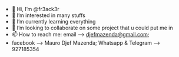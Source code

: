 - 👋 Hi, I’m @fr3ack3r
- 👀 I’m interested in many stuffs
- 🌱 I’m currently learning everything
- 💞️ I’m looking to collaborate on some project that u could put me in
- 📫 How to reach me: email --> djefmazenda@gmail.com;
- facebook --> Mauro Djef Mazenda; Whatsapp & Telegram --> 927185354

<!---
fr3ack3r/fr3ack3r is a ✨ special ✨ repository because its `README.md` (this file) appears on your GitHub profile.
You can click the Preview link to take a look at your changes.
--->
